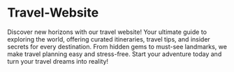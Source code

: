 # Travel-Website
Discover new horizons with our travel website! Your ultimate guide to exploring the world, offering curated itineraries, travel tips, and insider secrets for every destination. From hidden gems to must-see landmarks, we make travel planning easy and stress-free. Start your adventure today and turn your travel dreams into reality!
